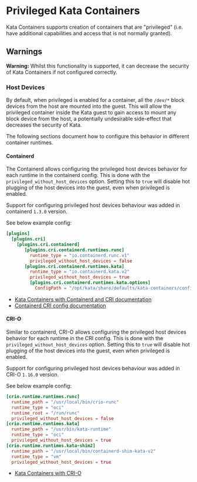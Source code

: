 # Privileged Kata Containers

Kata Containers supports creation of containers that are "privileged" (i.e. have additional capabilities and access
that is not normally granted).

## Warnings

**Warning:** Whilst this functionality is supported, it can decrease the security of Kata Containers if not configured 
correctly.

### Host Devices

By default, when privileged is enabled for a container, all the `/dev/*` block devices from the host are mounted
into the guest. This will allow the privileged container inside the Kata guest to gain access to mount any block device 
from the host, a potentially undesirable side-effect that decreases the security of Kata.

The following sections document how to configure this behavior in different container runtimes.

#### Containerd

The Containerd allows configuring the privileged host devices behavior for each runtime in the containerd config. This is
done with the `privileged_without_host_devices` option. Setting this to `true` will disable hot plugging of the host 
devices into the guest, even when privileged is enabled.

Support for configuring privileged host devices behaviour was added in containerd `1.3.0` version.

See below example config:

```toml
[plugins]
  [plugins.cri]
    [plugins.cri.containerd]
       [plugins.cri.containerd.runtimes.runc]
         runtime_type = "io.containerd.runc.v1"
         privileged_without_host_devices = false
       [plugins.cri.containerd.runtimes.kata]
         runtime_type = "io.containerd.kata.v2"
         privileged_without_host_devices = true
         [plugins.cri.containerd.runtimes.kata.options]
           ConfigPath = "/opt/kata/share/defaults/kata-containers/configuration.toml"
```

 - [Kata Containers with Containerd and CRI documentation](how-to-use-k8s-with-cri-containerd-and-kata.md)
 - [Containerd CRI config documentation](https://github.com/containerd/containerd/blob/main/docs/cri/config.md)

#### CRI-O

Similar to containerd, CRI-O allows configuring the privileged host devices
behavior for each runtime in the CRI config. This is done with the 
`privileged_without_host_devices` option. Setting this to `true` will disable
 hot plugging of the host devices into the guest, even when privileged is enabled.

Support for configuring privileged host devices behaviour was added in CRI-O `1.16.0` version.

See below example config:

```toml
[crio.runtime.runtimes.runc]
  runtime_path = "/usr/local/bin/crio-runc"
  runtime_type = "oci"
  runtime_root = "/run/runc"
  privileged_without_host_devices = false
[crio.runtime.runtimes.kata]
  runtime_path = "/usr/bin/kata-runtime"
  runtime_type = "oci"
  privileged_without_host_devices = true
[crio.runtime.runtimes.kata-shim2]
  runtime_path = "/usr/local/bin/containerd-shim-kata-v2"
  runtime_type = "vm"
  privileged_without_host_devices = true
```

 - [Kata Containers with CRI-O](../how-to/run-kata-with-k8s.md#cri-o)
  
